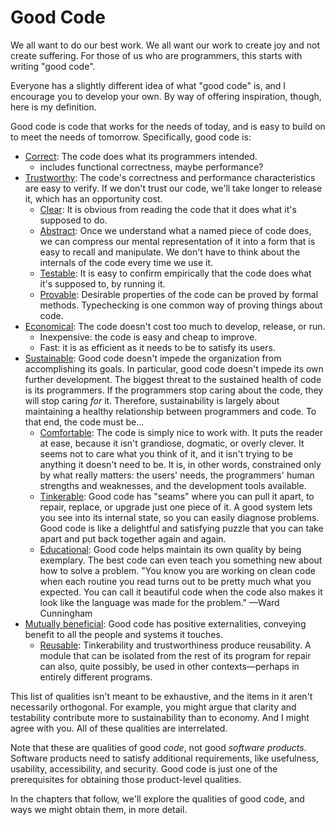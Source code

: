 # Good Code

We all want to do our best work. We all want our work to create joy and not create suffering. For those of us who are programmers, this starts with writing "good code".

Everyone has a slightly different idea of what "good code" is, and I encourage you to develop your own. By way of offering inspiration, though, here is my definition.

Good code is code that works for the needs of today, and is easy to build on to meet the needs of tomorrow. Specifically, good code is:

- [Correct](correctness.html): The code does what its programmers intended.
  - includes functional correctness, maybe performance?
- [Trustworthy](trust): The code's correctness and performance characteristics are easy to verify. If we don't trust our code, we'll take longer to release it, which has an opportunity cost.
    - [Clear](trust/clarity.html): It is obvious from reading the code that it does what it's supposed to do.
    - [Abstract](trust/abstraction.html): Once we understand what a named piece of code does, we can compress our mental representation of it into a form that is easy to recall and manipulate. We don't have to think about the internals of the code every time we use it.
    <!-- - [Simple](simplicity.html): Every conditional, loop, and mutable variable is demonstrably necessary. -->
    - [Testable](trust/testability.html): It is easy to confirm empirically that the code does what it's supposed to, by running it.
    - [Provable](trust/provability.html): Desirable properties of the code can be proved by formal methods. Typechecking is one common way of proving things about code.
- [Economical](economy.html): The code doesn't cost too much to develop, release, or run.
  - Inexpensive: the code is easy and cheap to improve.
  - Fast: it is as efficient as it needs to be to satisfy its users.
- [Sustainable](sustainability.html): Good code doesn't impede the organization from accomplishing its goals. In particular, good code doesn't impede its own further development. The biggest threat to the sustained health of code is its programmers. If the programmers stop caring about the code, they will stop caring _for_ it. Therefore, sustainability is largely about maintaining a healthy relationship between programmers and code. To that end, the code must be...
  - [Comfortable](comfort.html): The code is simply nice to work with. It puts the reader at ease, because it isn't grandiose, dogmatic, or overly clever. It seems not to care what you think of it, and it isn't trying to be anything it doesn't need to be. It is, in other words, constrained only by what really matters: the users' needs, the programmers' human strengths and weaknesses, and the development tools available.
  - [Tinkerable](repairability.html): Good code has "seams" where you can pull it apart, to repair, replace, or upgrade just one piece of it. A good system lets you see into its internal state, so you can easily diagnose problems. Good code is like a delightful and satisfying puzzle that you can take apart and put back together again and again.
  - [Educational](#): Good code helps maintain its own quality by being exemplary. The best code can even teach you something new about how to solve a problem. "You know you are working on clean code when each routine you read turns out to be pretty much what you expected. You can call it beautiful code when the code also makes it look like the language was made for the problem." —Ward Cunningham
- [Mutually beneficial](mutual-benefit.html): Good code has positive externalities, conveying benefit to all the people and systems it touches.
  - [Reusable](reusability.html): Tinkerability and trustworthiness produce reusability. A module that can be isolated from the rest of its program for repair can also, quite possibly, be used in other contexts—perhaps in entirely different programs.

This list of qualities isn't meant to be exhaustive, and the items in it aren't necessarily orthogonal. For example, you might argue that clarity and testability contribute more to sustainability than to economy. And I might agree with you. All of these qualities are interrelated.

Note that these are qualities of good _code_, not good _software products_. Software products need to satisfy additional requirements, like usefulness, usability, accessibility, and security. Good code is just one of the prerequisites for obtaining those product-level qualities.

In the chapters that follow, we'll explore the qualities of good code, and ways we might obtain them, in more detail.